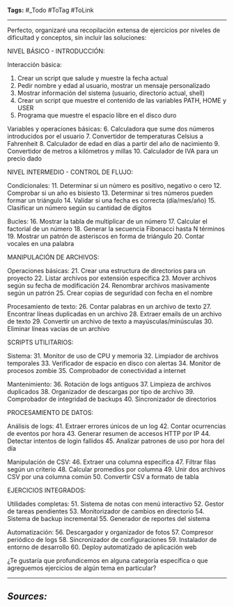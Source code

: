 **Tags:** #_Todo
#ToTag #ToLink 
- - -
Perfecto, organizaré una recopilación extensa de ejercicios por niveles de dificultad y conceptos, sin incluir las soluciones:

NIVEL BÁSICO - INTRODUCCIÓN:

Interacción básica:
1. Crear un script que salude y muestre la fecha actual
2. Pedir nombre y edad al usuario, mostrar un mensaje personalizado
3. Mostrar información del sistema (usuario, directorio actual, shell)
4. Crear un script que muestre el contenido de las variables PATH, HOME y USER
5. Programa que muestre el espacio libre en el disco duro

Variables y operaciones básicas:
6. Calculadora que sume dos números introducidos por el usuario
7. Convertidor de temperaturas Celsius a Fahrenheit
8. Calculador de edad en días a partir del año de nacimiento
9. Convertidor de metros a kilómetros y millas
10. Calculador de IVA para un precio dado

NIVEL INTERMEDIO - CONTROL DE FLUJO:

Condicionales:
11. Determinar si un número es positivo, negativo o cero
12. Comprobar si un año es bisiesto
13. Determinar si tres números pueden formar un triángulo
14. Validar si una fecha es correcta (día/mes/año)
15. Clasificar un número según su cantidad de dígitos

Bucles:
16. Mostrar la tabla de multiplicar de un número
17. Calcular el factorial de un número
18. Generar la secuencia Fibonacci hasta N términos
19. Mostrar un patrón de asteriscos en forma de triángulo
20. Contar vocales en una palabra

MANIPULACIÓN DE ARCHIVOS:

Operaciones básicas:
21. Crear una estructura de directorios para un proyecto
22. Listar archivos por extensión específica
23. Mover archivos según su fecha de modificación
24. Renombrar archivos masivamente según un patrón
25. Crear copias de seguridad con fecha en el nombre

Procesamiento de texto:
26. Contar palabras en un archivo de texto
27. Encontrar líneas duplicadas en un archivo
28. Extraer emails de un archivo de texto
29. Convertir un archivo de texto a mayúsculas/minúsculas
30. Eliminar líneas vacías de un archivo

SCRIPTS UTILITARIOS:

Sistema:
31. Monitor de uso de CPU y memoria
32. Limpiador de archivos temporales
33. Verificador de espacio en disco con alertas
34. Monitor de procesos zombie
35. Comprobador de conectividad a internet

Mantenimiento:
36. Rotación de logs antiguos
37. Limpieza de archivos duplicados
38. Organizador de descargas por tipo de archivo
39. Comprobador de integridad de backups
40. Sincronizador de directorios

PROCESAMIENTO DE DATOS:

Análisis de logs:
41. Extraer errores únicos de un log
42. Contar ocurrencias de eventos por hora
43. Generar resumen de accesos HTTP por IP
44. Detectar intentos de login fallidos
45. Analizar patrones de uso por hora del día

Manipulación de CSV:
46. Extraer una columna específica
47. Filtrar filas según un criterio
48. Calcular promedios por columna
49. Unir dos archivos CSV por una columna común
50. Convertir CSV a formato de tabla

EJERCICIOS INTEGRADOS:

Utilidades completas:
51. Sistema de notas con menú interactivo
52. Gestor de tareas pendientes
53. Monitorizador de cambios en directorio
54. Sistema de backup incremental
55. Generador de reportes del sistema

Automatización:
56. Descargador y organizador de fotos
57. Compresor periódico de logs
58. Sincronizador de configuraciones
59. Instalador de entorno de desarrollo
60. Deploy automatizado de aplicación web

¿Te gustaría que profundicemos en alguna categoría específica o que agreguemos ejercicios de algún tema en particular?

- - - 
## ***Sources:***